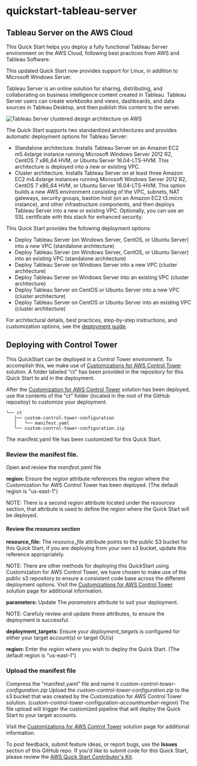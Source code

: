 # quickstart-tableau-server
## Tableau Server on the AWS Cloud

This Quick Start helps you deploy a fully functional Tableau Server environment on the AWS Cloud, following best practices from AWS and Tableau Software. 

This updated Quick Start now provides support for Linux, in addition to Microsoft Windows Server.

Tableau Server is an online solution for sharing, distributing, and collaborating on business intelligence content created in Tableau. Tableau Server users can create workbooks and views, dashboards, and data sources in Tableau Desktop, and then publish this content to the server.

![Tableau Server clustered design architecture on AWS](https://d3ulk6ur3a3ha.cloudfront.net/partner-network/QuickStart/datasheets/tableau-server-architecture-on-aws-clustered.png)

The Quick Start supports two standardized architectures and provides automatic deployment options for Tableau Server:
- Standalone architecture. Installs Tableau Server on an Amazon EC2 m5.4xlarge instance running Microsoft Windows Server 2012 R2, CentOS 7 x86_64 HVM, or Ubuntu Server 16.04-LTS-HVM. This architecture is deployed into a new or existing VPC.
- Cluster architecture. Installs Tableau Server on at least three Amazon EC2 m4.4xlarge instances running Microsoft Windows Server 2012 R2, CentOS 7 x86_64 HVM, or Ubuntu Server 16.04-LTS-HVM. This option builds a new AWS environment consisting of the VPC, subnets, NAT gateways, security groups, bastion host (on an Amazon EC2 t3.micro instance), and other infrastructure components, and then deploys Tableau Server into a new or existing VPC. Optionally, you can use an SSL certificate with this stack for enhanced security. 

This Quick Start provides the following deployment options: 
- Deploy Tableau Server (on Windows Server, CentOS, or Ubuntu Server) into a new VPC (standalone architecture) 
- Deploy Tableau Server (on Windows Server, CentOS, or Ubuntu Server) into an existing VPC (standalone architecture) 
- Deploy Tableau Server on Windows Server into a new VPC (cluster architecture) 
- Deploy Tableau Server on Windows Server into an existing VPC (cluster architecture) 
- Deploy Tableau Server on CentOS or Ubuntu Server into a new VPC (cluster architecture) 
- Deploy Tableau Server on CentOS or Ubuntu Server into an existing VPC (cluster architecture)

For architectural details, best practices, step-by-step instructions, and customization options, see the 
[deployment guide](https://fwd.aws/3yAWN).

## Deploying with Control Tower
This QuickStart can be deployed in a Control Tower environment. To accomplish this, we make use of [Customizations for AWS Control Tower](https://aws.amazon.com/solutions/implementations/customizations-for-aws-control-tower/?did=sl_card&trk=sl_card) solution. A folder labeled "ct" has been provided in the repository for this Quick Start to aid in the deployment.

After the [Customization for AWS Control Tower](https://aws.amazon.com/solutions/implementations/customizations-for-aws-control-tower/?did=sl_card&trk=sl_card) solution has been deployed, use the contents of the "ct" folder (located in the root of the GitHub repositoy) to customize your deployment.
```
└── ct
   ├── custom-control-tower-configuration
   │   └── manifest.yaml
   └── custom-control-tower-configuration.zip
```
The manifest.yaml file has been customized for this Quick Start. 

### Review the manifest file.

Open and review the *manifest.yaml* file

**region:** Ensure the _region_ attribute references the region where the Customization for AWS Control Tower has been deployed. (The default region is "us-east-1")

NOTE: There is a second _region_ attribute located under the _resources_ section, that attribute is used to define the region where the Quick Start will be deployed. 

#### Review the _resources_ section
**resource_file:** The _resource_file_ attribute points to the public S3 bucket for this Quick Start, if you are deploying from your own s3 bucket, update this reference appropriately.

NOTE: There are other methods for deploying this QuickStart using Customization for AWS Control Tower, we have chosen to make use of the public s3 repository to ensure a consistent code base across the different deployment options. Visit the [Customizations for AWS Control Tower](https://aws.amazon.com/solutions/implementations/customizations-for-aws-control-tower/?did=sl_card&trk=sl_card) solution page for additional information.

**parameters:** Update The _parameters_ attribute to suit your deployment. 

NOTE: Carefuly review and update these attributes, to ensure the deployment is successful.

**deployment_targets:** Ensure your _deployment_targets_ is configured for either your target account(s) or target OU(s)

**region:** Enter the _region_ where you wish to deploy the Quick Start. (The default region is "us-east-1")

### Upload the manifest file
Compress the "manifest.yaml" file and name it *custom-control-tower-configuration.zip*
Upload the *custom-control-tower-configuration.zip* to the s3 bucket that was created by the Customization for AWS Control Tower solution. (custom-control-tower-configuration-_accountnumber_-_region_)
The file upload will trigger the customized pipeline that will deploy the Quick Start to your target accounts.

Visit the [Customizations for AWS Control Tower](https://aws.amazon.com/solutions/implementations/customizations-for-aws-control-tower/?did=sl_card&trk=sl_card) solution page for additional information.


To post feedback, submit feature ideas, or report bugs, use the **Issues** section of this GitHub repo.
If you'd like to submit code for this Quick Start, please review the [AWS Quick Start Contributor's Kit](https://aws-quickstart.github.io/).

